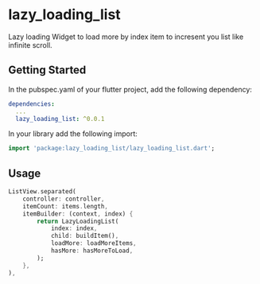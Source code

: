 # lazy_loading_list

Lazy loading Widget to load more by index item to incresent you list like infinite scroll.
## Getting Started

In the pubspec.yaml of your flutter project, add the following dependency:

```yaml
dependencies:
  ...
  lazy_loading_list: ^0.0.1
```

In your library add the following import:

```dart
import 'package:lazy_loading_list/lazy_loading_list.dart';
```

## Usage

```dart
ListView.separated(
    controller: controller,
    itemCount: items.length,
    itemBuilder: (context, index) {
        return LazyLoadingList(
            index: index,
            child: buildItem(),
            loadMore: loadMoreItems,
            hasMore: hasMoreToLoad,
        );
    },
),
```